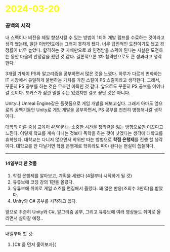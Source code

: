 # <span style="color:yellow">2024-03-20</span>

### 공백의 시작
내 스펙이나 비전을 제일 향상시킬 수 있는 방법이 1티어 개발 캠프를 수료하는 것이라고 생각 했는데, 일단 이번연도에는 그러지 못하게 됐다. 너무 급진적인 도전이기도 했고 경쟁률이 너무 높았다. 합격하는 것 자체만으로 꽤 인정받을 스펙이 된다는 사실은 도전하는 동안 마음의 안정감을 줬던 것 같다. 결론적으론 1차 합격만으로도 큰 성과라고 생각한다.

3개월 가까이 PS와 알고리즘을 공부하면서 많은 것을 느꼈다. 하루가 다르게 변화하는 IT 시장에서 유일하게 불변하는 가치를 가진 스킬이 PS 스킬이라고 생각한다. 그래서, 꾸준히 PS 공부를 하는 것은 무조건 이득인 것 같다. 앞으로도 꾸준히 PS 공부를 이어나갈 것이다. 포커스가 잠깐 밀릴 수는 있겠지만 결코 끝난 것은 아니다.

Unity나 Unreal Engine같은 플랫폼으로 게임 개발을 해보고싶다. 그래서 아마도 앞으로의 공백기동안 Unity로 게임 개발을 공부하면서, PS 공부를 천천히 병행해나갈 생각이다.

대학의 이론 중심 교육이 4년이라는 소중한 시간을 창의력을 잃는 방향으로만 이끈다고 느낀다. 이렇게 학교를 계속 다니는 것보다 독학을 하는 것이 낫겠다는 생각에 대학교를 휴학했다. 대학교는 다니지 않으면서 학위만 따는 방법으로 **학점 은행제**를 진행 할 생각이다. 대학교를 안 다닐거면 학점 은행제로 학위라도 따야 된다는 현실이 씁쓸하다.

- - -

#### 14일부터 한 것들
1. 학점 은행제를 알아보고, 계획을 세웠다 (4월부터 시작하게 될 것)
2. 유튜브에 코딩 강의 1편을 올렸다.
3. 유튜브에 취미로 게임 쇼츠를 편집해서 올렸다. 꽤 많은 반응(조회수 3만회)을 받았다.
4. Unity와 C# 공부를 시작하고 있다.

앞으로 꾸준히 Unity와 C#, 알고리즘 공부, 그리고 유튜브에 여러 영상들도 취미로 올리면서 살아갈 예정.. 


- - -

내일부터 할 것:
1. [C# 을 먼저 훑어보자](
